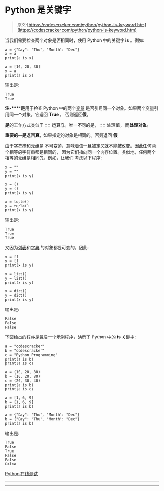 # Python 是关键字

> 原文:[https://codescracker.com/python/python-is-keyword.htm](https://codescracker.com/python/python-is-keyword.htm)

当我们需要检查两个对象是否相同时，使用 Python 中的关键字 **is** 。例如:

```
a = {"Day": "Thu", "Month": "Dec"}
x = a
print(a is x)

a = [10, 20, 30]
x = a
print(a is x)
```

输出是:

```
True
True
```

**注-****是**用于检查 Python 中的两个[变量](/python/python-variables.htm) 是否引用同一个对象。如果两个变量引用同一个对象，它返回 **True** 。 否则返回**假**。

**是**的工作方式类似于 **==** 运算符。唯一不同的是， **==** 处理值， 而**处理对象。**

**重要的**—**是**返回**真**，如果指定的对象是相同的。否则返回 **假**

由于[字符串](/python/python-strings.htm)和[元组](/python/python-tuples.htm)是 不可变的，意味着值一旦被定义就不能被改变。因此任何两个相等的字符串都是相同的， 因为它们指向同一个内存位置。类似地，任何两个相等的元组是相同的。例如，让我们 考虑以下程序:

```
x = ""
y = ""
print(x is y)

x = ()
y = ()
print(x is y)

x = tuple()
y = tuple()
print(x is y)
```

输出是:

```
True
True
True
```

又因为[列表](/python/python-lists.htm)和[字典](/python/python-dictionary.htm) 的对象都是可变的，因此:

```
x = []
y = []
print(x is y)

x = list()
y = list()
print(x is y)

x = dict()
y = dict()
print(x is y)
```

输出是:

```
False
False
False
```

下面给出的程序是最后一个示例程序，演示了 Python 中的 **is** 关键字:

```
a = "codescracker"
b = "codescracker"
c = "Python Programming"
print(a is b)
print(a is c)

a = (10, 20, 80)
b = (10, 20, 80)
c = (20, 30, 40)
print(a is b)
print(a is c)

a = [1, 6, 9]
b = [1, 6, 9]
print(a is b)

a = {"Day": "Thu", "Month": "Dec"}
b = {"Day": "Thu", "Month": "Dec"}
print(a is b)
```

输出是:

```
True
False
True
False
False
False
```

[Python 在线测试](/exam/showtest.php?subid=10)

* * *

* * *